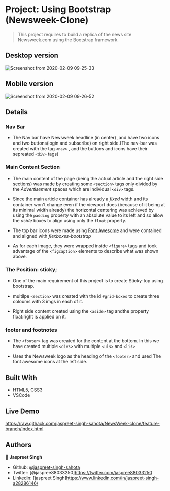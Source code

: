 # Project: Using Bootstrap (Newsweek-Clone)

> This project requires to build a replica of the news site Newsweek.com using the Bootstrap framework.

## Desktop version

![Screenshot from 2020-02-09 09-25-33](https://user-images.githubusercontent.com/55361440/74095966-7d35c780-4b1e-11ea-87dc-26fcf964ba68.png)

## Mobile version

![Screenshot from 2020-02-09 09-26-52](https://user-images.githubusercontent.com/55361440/74095974-976fa580-4b1e-11ea-97d4-53118b1919af.png)

## Details  

### Nav Bar 
- The Nav bar have Newsweek headline (in center) ,and have two icons and two buttons(login and subscribe) on right side.(The nav-bar was created with the tag `<nav>` , and the buttons and icons have their sepreated `<div>` tags)

### Main Content Section

- The main content of the page (being the actual article and the right side sections) was made by creating some `<section>` tags only divided by the *Advertisement* spaces which are individual `<div>` tags.

- Since the main article container has already a *fixed* width and its container won't change even if the viewport does (because of it being at its minimal width already) the horizontal centering was achieved by using the `padding` property with an absolute value to its left and so allow the *aside* boxes to align using only the `float` property.

- The top bar icons were made using [Font Awesome](https://fontawesome.com/) and were contained and aligned with *flexboxes-bootstrap*

- As for each image, they were wrapped inside `<figure>` tags and took advantage of the `<figcaption>` elements to describe what was shown above.

### The Position: sticky;

- One of the main requirement of this project is to create Sticky-top using bootstrap.

- multilpe `<section>` was created with the id `#grid-boxes` to create three coloums with 3 imgs in each of it.

- Right side content created using the `<aside>` tag andthe property float:right is applied on it.

### footer and footnotes 

- The `<footer>` tag was created for the content at the bottom. In this we have created multiple `<divs>` with multiple `<uls>` and `<lis>`

- Uses the Newsweek logo as the heading of the `<footer>` and used The font awesome icons
at the left side.

## Built With

- HTML5, CSS3
- VSCode

## Live Demo

https://raw.githack.com/jaspreet-singh-sahota/NewsWeek-clone/feature-branch/index.html

## Authors

👤 **Jaspreet Singh**
- Github: [@jaspreet-singh-sahota](https://github.com/jaspreet-singh-sahota)
- Twitter: [@jaspree88033250]https://twitter.com/jaspree88033250
- Linkedin: [jaspreet Singh]https://www.linkedin.com/in/jaspreet-singh-a28286146/
